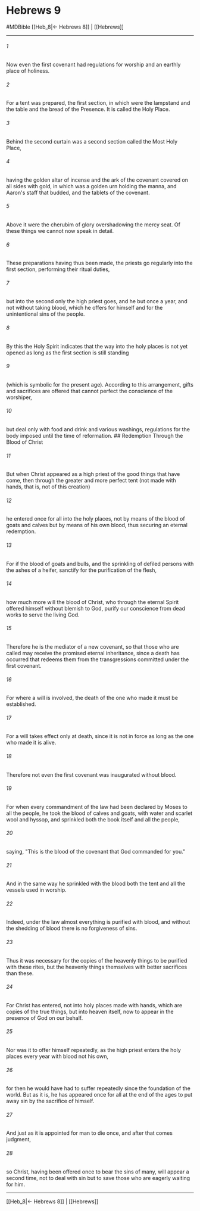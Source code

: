 # Hebrews 9
#MDBible
[[Heb_8|← Hebrews 8]] | [[Hebrews]]

***

###### 1 
Now even the first covenant had regulations for worship and an earthly place of holiness. 

###### 2 
For a tent was prepared, the first section, in which were the lampstand and the table and the bread of the Presence. It is called the Holy Place. 

###### 3 
Behind the second curtain was a second section called the Most Holy Place, 

###### 4 
having the golden altar of incense and the ark of the covenant covered on all sides with gold, in which was a golden urn holding the manna, and Aaron's staff that budded, and the tablets of the covenant. 

###### 5 
Above it were the cherubim of glory overshadowing the mercy seat. Of these things we cannot now speak in detail. 

###### 6 
These preparations having thus been made, the priests go regularly into the first section, performing their ritual duties, 

###### 7 
but into the second only the high priest goes, and he but once a year, and not without taking blood, which he offers for himself and for the unintentional sins of the people. 

###### 8 
By this the Holy Spirit indicates that the way into the holy places is not yet opened as long as the first section is still standing 

###### 9 
(which is symbolic for the present age). According to this arrangement, gifts and sacrifices are offered that cannot perfect the conscience of the worshiper, 

###### 10 
but deal only with food and drink and various washings, regulations for the body imposed until the time of reformation. ## Redemption Through the Blood of Christ 

###### 11 
But when Christ appeared as a high priest of the good things that have come, then through the greater and more perfect tent (not made with hands, that is, not of this creation) 

###### 12 
he entered once for all into the holy places, not by means of the blood of goats and calves but by means of his own blood, thus securing an eternal redemption. 

###### 13 
For if the blood of goats and bulls, and the sprinkling of defiled persons with the ashes of a heifer, sanctify for the purification of the flesh, 

###### 14 
how much more will the blood of Christ, who through the eternal Spirit offered himself without blemish to God, purify our conscience from dead works to serve the living God. 

###### 15 
Therefore he is the mediator of a new covenant, so that those who are called may receive the promised eternal inheritance, since a death has occurred that redeems them from the transgressions committed under the first covenant. 

###### 16 
For where a will is involved, the death of the one who made it must be established. 

###### 17 
For a will takes effect only at death, since it is not in force as long as the one who made it is alive. 

###### 18 
Therefore not even the first covenant was inaugurated without blood. 

###### 19 
For when every commandment of the law had been declared by Moses to all the people, he took the blood of calves and goats, with water and scarlet wool and hyssop, and sprinkled both the book itself and all the people, 

###### 20 
saying, "This is the blood of the covenant that God commanded for you." 

###### 21 
And in the same way he sprinkled with the blood both the tent and all the vessels used in worship. 

###### 22 
Indeed, under the law almost everything is purified with blood, and without the shedding of blood there is no forgiveness of sins. 

###### 23 
Thus it was necessary for the copies of the heavenly things to be purified with these rites, but the heavenly things themselves with better sacrifices than these. 

###### 24 
For Christ has entered, not into holy places made with hands, which are copies of the true things, but into heaven itself, now to appear in the presence of God on our behalf. 

###### 25 
Nor was it to offer himself repeatedly, as the high priest enters the holy places every year with blood not his own, 

###### 26 
for then he would have had to suffer repeatedly since the foundation of the world. But as it is, he has appeared once for all at the end of the ages to put away sin by the sacrifice of himself. 

###### 27 
And just as it is appointed for man to die once, and after that comes judgment, 

###### 28 
so Christ, having been offered once to bear the sins of many, will appear a second time, not to deal with sin but to save those who are eagerly waiting for him. 

***

[[Heb_8|← Hebrews 8]] | [[Hebrews]]
